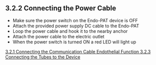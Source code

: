 ## 3.2.2 Connecting the Power Cable

* Make sure the power switch on the Endo-PAT device is OFF
* Attach the provided power supply DC cable to the Endo-PAT
* Loop the power cable and hook it to the nearby anchor
* Attach the power cable to the electric outlet
* When the power switch is turned ON a red LED will light up


<div class="center">
<div class="btn-group">
  <a href=":pages_path:/manuals/endothelial-function/3-02-01-connecting-communication-cable.md" class="btn btn-default">
    <span class="glyphicon glyphicon-chevron-left"></span>
    3.2.1 Connecting the Communication Cable
  </a>

  <a href=":pages_path:/manuals/endothelial-function" class="btn btn-default">
    <span class="glyphicon glyphicon-chevron-up"></span>
    Endothelial Function
  </a>

  <a href=":pages_path:/manuals/endothelial-function/3-02-03-connecting-tubes.md" class="btn btn-success">
    3.2.3 Connecting the Tubes to the Device
    <span class="glyphicon glyphicon-chevron-right"></span>
  </a>
</div>
</div>